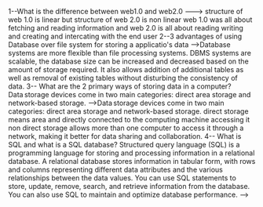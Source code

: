 1--What is the difference between web1.0 and web2.0
---> structure of web 1.0 is linear but structure of web 2.0 is non linear 
web 1.0 was all about fetching and reading information and web 2.0 is all about reading writing and creating and intercating with the end user 
2--3 advantages of using Database over file system for storing a applicatio's data
-->Database systems are more flexible than file processing systems. DBMS systems are scalable, the database size can be increased and decreased based on the amount of storage required. It also allows addition of additional tables as well as removal of existing tables without disturbing the consistency of data.
3-- What are the 2 primary ways of storing data in a computer?
Data storage devices come in two main categories: direct area storage and network-based storage.
-->Data storage devices come in two main categories: direct area storage and network-based storage.
 direct storage means area and directly connected to the computing machine accessing it
 non direct storage allows more than one computer to access it through a network, making it better for data sharing and collaboration. 
 4-- What is SQL and what is a SQL database?
 Structured query language (SQL) is a programming language for storing and processing information in a relational database. A relational database stores information in tabular form, with rows and columns representing different data attributes and the various relationships between the data values. You can use SQL statements to store, update, remove, search, and retrieve information from the database. You can also use SQL to maintain and optimize database performance.
 -->
